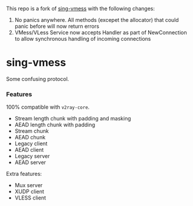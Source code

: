 This repo is a fork of [sing-vmess](https://github.com/SagerNet/sing-vmess) with the following changes:
1. No panics anywhere. All methods (excepet the allocator) that could panic before will now return errors
2. VMess/VLess Service now accepts Handler as part of NewConnection to allow synchronous handling of incoming connections

# sing-vmess

Some confusing protocol.

### Features

100% compatible with `v2ray-core`.

* Stream length chunk with padding and masking
* AEAD length chunk with padding
* Stream chunk
* AEAD chunk
* Legacy client
* AEAD client
* Legacy server
* AEAD server

Extra features:

* Mux server
* XUDP client
* VLESS client
